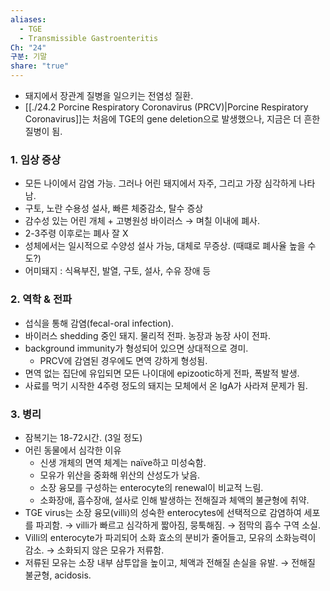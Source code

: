```yaml
---
aliases:
  - TGE
  - Transmissible Gastroenteritis
Ch: "24"
구분: 기말
share: "true"
---
```

- 돼지에서 장관계 질병을 일으키는 전염성 질환.
- [[./24.2 Porcine Respiratory Coronavirus (PRCV)|Porcine Respiratory Coronavirus]]는 처음에 TGE의 gene deletion으로 발생했으나, 지금은 더 흔한 질병이 됨.

### 1. 임상 증상
- 모든 나이에서 감염 가능. 그러나 어린 돼지에서 자주, 그리고 가장 심각하게 나타남.
- 구토, 노란 수용성 설사, 빠른 체중감소, 탈수 증상
- 감수성 있는 어린 개체 + 고병원성 바이러스 → 며칠 이내에 폐사.
- 2-3주령 이후로는 폐사 잘 X
- 성체에서는 일시적으로 수양성 설사 가능, 대체로 무증상. (때떄로 폐사율 높을 수도?)
- 어미돼지 : 식욕부진, 발열, 구토, 설사, 수유 장애 등

### 2. 역학 & 전파
- 섭식을 통해 감염(fecal-oral infection).
- 바이러스 shedding 중인 돼지. 물리적 전파. 농장과 농장 사이 전파.
- background immunity가 형성되어 있으면 상대적으로 경미.
	- PRCV에 감염된 경우에도 면역 강하게 형성됨.
- 면역 없는 집단에 유입되면 모든 나이대에 epizootic하게 전파, 폭발적 발생.
- 사료를 먹기 시작한 4주령 정도의 돼지는 모체에서 온 IgA가 사라져 문제가 됨.

### 3. 병리
- 잠복기는 18-72시간. (3일 정도)
- 어린 동물에서 심각한 이유
	- 신생 개체의 면역 체계는 naïve하고 미성숙함.
	- 모유가 위산을 중화해 위산의 산성도가 낮음.
	- 소장 융모를 구성하는 enterocyte의 renewal이 비교적 느림.
	- 소화장애, 흡수장애, 설사로 인해 발생하는 전해질과 체액의 불균형에 취약.
- TGE virus는 소장 융모(villi)의 성숙한 enterocytes에 선택적으로 감염하여 세포를 파괴함.
  → villi가 빠르고 심각하게 짧아짐, 뭉툭해짐. → 점막의 흡수 구역 소실.
- Villi의 enterocyte가 파괴되어 소화 효소의 분비가 줄어들고, 모유의 소화능력이 감소.
  → 소화되지 않은 모유가 저류함.
- 저류된 모유는 소장 내부 삼투압을 높이고, 체액과 전해질 손실을 유발.
  → 전해질 불균형, acidosis.